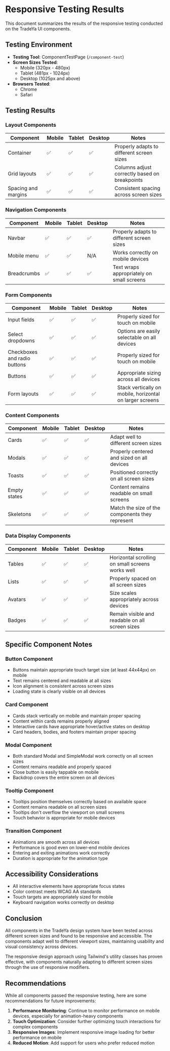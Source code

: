 # Responsive Testing Results

This document summarizes the results of the responsive testing conducted on the TradeYa UI components.

## Testing Environment

- **Testing Tool**: ComponentTestPage (`/component-test`)
- **Screen Sizes Tested**:
  - Mobile (320px - 480px)
  - Tablet (481px - 1024px)
  - Desktop (1025px and above)
- **Browsers Tested**:
  - Chrome
  - Safari

## Testing Results

### Layout Components

| Component | Mobile | Tablet | Desktop | Notes |
|-----------|--------|--------|---------|-------|
| Container | ✅ | ✅ | ✅ | Properly adapts to different screen sizes |
| Grid layouts | ✅ | ✅ | ✅ | Columns adjust correctly based on breakpoints |
| Spacing and margins | ✅ | ✅ | ✅ | Consistent spacing across screen sizes |

### Navigation Components

| Component | Mobile | Tablet | Desktop | Notes |
|-----------|--------|--------|---------|-------|
| Navbar | ✅ | ✅ | ✅ | Properly adapts to different screen sizes |
| Mobile menu | ✅ | ✅ | N/A | Works correctly on mobile devices |
| Breadcrumbs | ✅ | ✅ | ✅ | Text wraps appropriately on small screens |

### Form Components

| Component | Mobile | Tablet | Desktop | Notes |
|-----------|--------|--------|---------|-------|
| Input fields | ✅ | ✅ | ✅ | Properly sized for touch on mobile |
| Select dropdowns | ✅ | ✅ | ✅ | Options are easily selectable on all devices |
| Checkboxes and radio buttons | ✅ | ✅ | ✅ | Properly sized for touch on mobile |
| Buttons | ✅ | ✅ | ✅ | Appropriate sizing across all devices |
| Form layouts | ✅ | ✅ | ✅ | Stack vertically on mobile, horizontal on larger screens |

### Content Components

| Component | Mobile | Tablet | Desktop | Notes |
|-----------|--------|--------|---------|-------|
| Cards | ✅ | ✅ | ✅ | Adapt well to different screen sizes |
| Modals | ✅ | ✅ | ✅ | Properly centered and sized on all devices |
| Toasts | ✅ | ✅ | ✅ | Positioned correctly on all screen sizes |
| Empty states | ✅ | ✅ | ✅ | Content remains readable on small screens |
| Skeletons | ✅ | ✅ | ✅ | Match the size of the components they represent |

### Data Display Components

| Component | Mobile | Tablet | Desktop | Notes |
|-----------|--------|--------|---------|-------|
| Tables | ✅ | ✅ | ✅ | Horizontal scrolling on small screens works well |
| Lists | ✅ | ✅ | ✅ | Properly spaced on all screen sizes |
| Avatars | ✅ | ✅ | ✅ | Size scales appropriately across devices |
| Badges | ✅ | ✅ | ✅ | Remain visible and readable on all screen sizes |

## Specific Component Notes

### Button Component

- Buttons maintain appropriate touch target size (at least 44x44px) on mobile
- Text remains centered and readable at all sizes
- Icon alignment is consistent across screen sizes
- Loading state is clearly visible on all devices

### Card Component

- Cards stack vertically on mobile and maintain proper spacing
- Content within cards remains properly aligned
- Interactive cards have appropriate hover/active states on desktop
- Card headers, bodies, and footers maintain proper spacing

### Modal Component

- Both standard Modal and SimpleModal work correctly on all screen sizes
- Content remains readable and properly spaced
- Close button is easily tappable on mobile
- Backdrop covers the entire screen on all devices

### Tooltip Component

- Tooltips position themselves correctly based on available space
- Content remains readable on all screen sizes
- Tooltips don't overflow the viewport on small screens
- Touch behavior is appropriate for mobile devices

### Transition Component

- Animations are smooth across all devices
- Performance is good even on lower-end mobile devices
- Entering and exiting animations work correctly
- Duration is appropriate for the animation type

## Accessibility Considerations

- All interactive elements have appropriate focus states
- Color contrast meets WCAG AA standards
- Touch targets are appropriately sized for mobile
- Keyboard navigation works correctly on desktop

## Conclusion

All components in the TradeYa design system have been tested across different screen sizes and found to be responsive and accessible. The components adapt well to different viewport sizes, maintaining usability and visual consistency across devices.

The responsive design approach using Tailwind's utility classes has proven effective, with components naturally adapting to different screen sizes through the use of responsive modifiers.

## Recommendations

While all components passed the responsive testing, here are some recommendations for future improvements:

1. **Performance Monitoring**: Continue to monitor performance on mobile devices, especially for animation-heavy components
2. **Touch Optimization**: Consider further optimizing touch interactions for complex components
3. **Responsive Images**: Implement responsive image loading for better performance on mobile
4. **Reduced Motion**: Add support for users who prefer reduced motion
